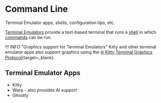 # Command Line

Terminal Emulator apps, shells, configuration tips, etc.

[Terminal Emulators](https://en.wikipedia.org/wiki/Terminal_emulator) provide a text-based terminal that runs a [shell](shell/index.md) in which [commands](commands/index.md) can be run.

!!! INFO "Graphics support for Terminal Emulators"
    Kitty and other terminal emulator apps also support graphics using the [:globe_with_meridians: Kitty Terminal Graphics Protocol](https://sw.kovidgoyal.net/kitty/graphics-protocol/){target=_blank}.

## Terminal Emulator Apps


- Kitty
- Warp - also provides AI support
- Ghostty
